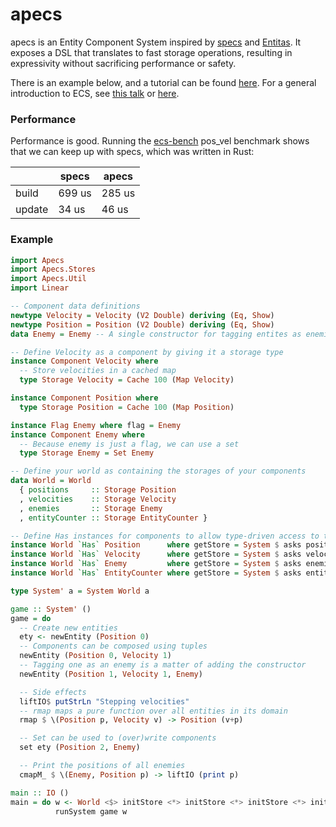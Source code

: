 # apecs

apecs is an Entity Component System inspired by [specs](https://github.com/slide-rs/specs) and [Entitas](https://github.com/sschmid/Entitas-CSharp).
It exposes a DSL that translates to fast storage operations, resulting in expressivity without sacrificing performance or safety.

There is an example below, and a tutorial can be found [here](https://github.com/jonascarpay/apecs/blob/master/tutorials/RTS.md).
For a general introduction to ECS, see [this talk](https://www.youtube.com/watch?v=lNTaC-JWmdI&feature=youtu.be&t=218) or [here](https://en.wikipedia.org/wiki/Entity–component–system).

### Performance
Performance is good.
Running the [ecs-bench](https://github.com/lschmierer/ecs_bench) pos_vel benchmark shows that we can keep up with specs, which was written in Rust:

|     | specs | apecs |
| --- | ----- | --- |
| build | 699 us | 285 us | 
| update | 34 us | 46 us |

### Example
```haskell
import Apecs
import Apecs.Stores
import Apecs.Util
import Linear

-- Component data definitions
newtype Velocity = Velocity (V2 Double) deriving (Eq, Show)
newtype Position = Position (V2 Double) deriving (Eq, Show)
data Enemy = Enemy -- A single constructor for tagging entites as enemies

-- Define Velocity as a component by giving it a storage type
instance Component Velocity where
  -- Store velocities in a cached map
  type Storage Velocity = Cache 100 (Map Velocity)

instance Component Position where
  type Storage Position = Cache 100 (Map Position)

instance Flag Enemy where flag = Enemy
instance Component Enemy where
  -- Because enemy is just a flag, we can use a set
  type Storage Enemy = Set Enemy

-- Define your world as containing the storages of your components
data World = World
  { positions     :: Storage Position
  , velocities    :: Storage Velocity
  , enemies       :: Storage Enemy
  , entityCounter :: Storage EntityCounter }

-- Define Has instances for components to allow type-driven access to their storages
instance World `Has` Position      where getStore = System $ asks positions
instance World `Has` Velocity      where getStore = System $ asks velocities
instance World `Has` Enemy         where getStore = System $ asks enemies
instance World `Has` EntityCounter where getStore = System $ asks entityCounter

type System' a = System World a

game :: System' ()
game = do
  -- Create new entities
  ety <- newEntity (Position 0)
  -- Components can be composed using tuples
  newEntity (Position 0, Velocity 1)
  -- Tagging one as an enemy is a matter of adding the constructor
  newEntity (Position 1, Velocity 1, Enemy)

  -- Side effects
  liftIO$ putStrLn "Stepping velocities"
  -- rmap maps a pure function over all entities in its domain
  rmap $ \(Position p, Velocity v) -> Position (v+p)

  -- Set can be used to (over)write components
  set ety (Position 2, Enemy)

  -- Print the positions of all enemies
  cmapM_ $ \(Enemy, Position p) -> liftIO (print p)

main :: IO ()
main = do w <- World <$> initStore <*> initStore <*> initStore <*> initCounter
          runSystem game w
```
